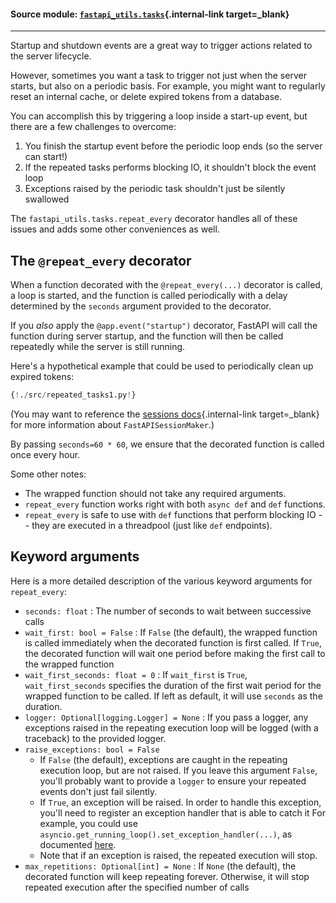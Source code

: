 #### Source module: [`fastapi_utils.tasks`](https://github.com/dmontagu/fastapi-utils/blob/master/fastapi_utils/tasks.py){.internal-link target=_blank}

---

Startup and shutdown events are a great way to trigger actions related to the server lifecycle.

However, sometimes you want a task to trigger not just when the server starts, but also
on a periodic basis. For example, you might want to regularly reset an internal cache, or delete
expired tokens from a database.

You can accomplish this by triggering a loop inside a start-up event, but there are a few
challenges to overcome:

1. You finish the startup event before the periodic loop ends (so the server can start!)
2. If the repeated tasks performs blocking IO, it shouldn't block the event loop
3. Exceptions raised by the periodic task shouldn't just be silently swallowed

The `fastapi_utils.tasks.repeat_every` decorator handles all of these issues and adds some other conveniences as well.

## The `@repeat_every` decorator

When a function decorated with the `@repeat_every(...)` decorator is called, a loop is started,
and the function is called periodically with a delay determined by the `seconds` argument provided to the decorator.

If you *also* apply the `@app.event("startup")` decorator, FastAPI will call the function during server startup,
and the function will then be called repeatedly while the server is still running. 

Here's a hypothetical example that could be used to periodically clean up expired tokens:

```python hl_lines="5 18"
{!./src/repeated_tasks1.py!}
```

(You may want to reference the [sessions docs](session.md){.internal-link target=_blank} for more
information about `FastAPISessionMaker`.)

By passing `seconds=60 * 60`, we ensure that the decorated function is called once every hour.

Some other notes:

* The wrapped function should not take any required arguments.
* `repeat_every` function works right with both `async def` and `def` functions.
* `repeat_every` is safe to use with `def` functions that perform blocking IO -- they are executed in a threadpool
(just like `def` endpoints).


## Keyword arguments

Here is a more detailed description of the various keyword arguments for `repeat_every`:

* `seconds: float` : The number of seconds to wait between successive calls
* `wait_first: bool = False` : If `False` (the default), the wrapped function is called immediately when the decorated
function is first called. If `True`, the decorated function will wait one period before making the first call to the wrapped function
* `wait_first_seconds: float = 0` : If `wait_first` is `True`, `wait_first_seconds` specifies the duration of the first wait period for the wrapped function to be called. If left as default, it will use `seconds` as the duration.
* `logger: Optional[logging.Logger] = None` : If you pass a logger, any exceptions raised in the repeating execution loop will be logged (with a traceback)
    to the provided logger.
* `raise_exceptions: bool = False`
    * If `False` (the default), exceptions are caught in the repeating execution loop, but are not raised. 
    If you leave this argument `False`, you'll probably want to provide a `logger` to ensure your repeated events
    don't just fail silently.
    * If `True`, an exception will be raised. 
    In order to handle this exception, you'll need to register an exception handler that is able to catch it
    For example, you could use `asyncio.get_running_loop().set_exception_handler(...)`, as documented 
    [here](https://docs.python.org/3/library/asyncio-eventloop.html#asyncio.loop.set_exception_handler).
    * Note that if an exception is raised, the repeated execution will stop.   
* `max_repetitions: Optional[int] = None` : If `None` (the default), the decorated function will keep repeating forever.
Otherwise, it will stop repeated execution after the specified number of calls
